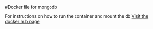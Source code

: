 #Docker file for mongodb

For instructions on how to run the container and mount the db [Visit the docker hub page](https://hub.docker.com/_/mongo/)